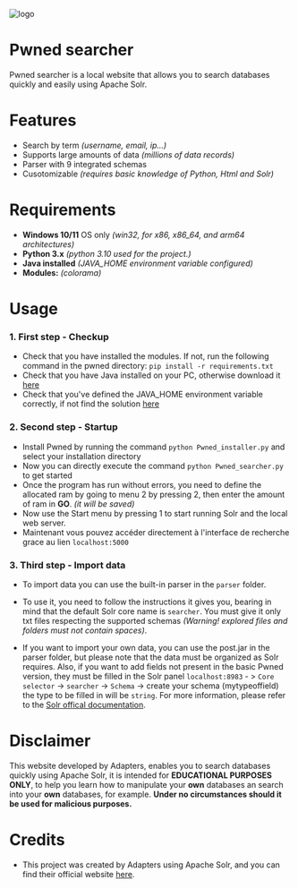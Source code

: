 ![logo](https://i.postimg.cc/HsbffSqw/Screenshot-2024-05-13-213529.png)

# Pwned searcher

Pwned searcher is a local website that allows you to search databases quickly and easily using Apache Solr.

# Features 
- Search by term *(username, email, ip...)*
- Supports large amounts of data *(millions of data records)*
- Parser with 9 integrated schemas
- Cusotomizable *(requires basic knowledge of Python, Html and Solr)*

# Requirements 
- **Windows 10/11** OS only *(win32, for x86, x86_64, and arm64 architectures)*
- **Python 3.x** *(python 3.10 used for the project.)*
- **Java installed** *(JAVA_HOME environment variable configured)*
- **Modules:** *(colorama)*

# Usage 
### 1. First step - Checkup
- Check that you have installed the modules. If not, run the following command in the pwned directory: `pip install -r requirements.txt`
- Check that you have Java installed on your PC, otherwise download it [here](https://www.java.com/download/ie_manual.jsp)
- Check that you've defined the JAVA_HOME environment variable correctly, if not find the solution [here](https://stackoverflow.com/questions/11161248/setting-java-home)

### 2. Second step - Startup
- Install Pwned by running the command `python Pwned_installer.py` and select your installation directory
- Now you can directly execute the command `python Pwned_searcher.py` to get started
- Once the program has run without errors, you need to define the allocated ram by going to menu 2 by pressing 2, then enter the amount of ram in **GO**. *(it will be saved)*
- Now use the Start menu by pressing 1 to start running Solr and the local web server.
- Maintenant vous pouvez accéder directement à l'interface de recherche grace au lien `localhost:5000`

### 3. Third step - Import data
- To import data you can use the built-in parser in the `parser` folder.
- To use it, you need to follow the instructions it gives you, bearing in mind that the default Solr core name is `searcher`. You must give it only txt files respecting the supported schemas *(Warning! explored files and folders must not contain spaces)*.

- If you want to import your own data, you can use the post.jar in the parser folder, but please note that the data must be organized as Solr requires. Also, if you want to add fields not present in the basic Pwned version, they must be filled in the Solr panel `localhost:8983` - > `Core selector` -> `searcher` -> `Schema` -> create your schema (mytypeoffield) the type to be filled in will be `string`. For more information, please refer to the [Solr offical documentation](https://solr.apache.org/guide/8_8/post-tool.html). 

# Disclaimer 
This website developed by Adapters, enables you to search databases quickly using Apache Solr, it is intended for **EDUCATIONAL PURPOSES ONLY**, to help you learn how to manipulate your **own** databases an search into your **own** databases, for example. **Under no circumstances should it be used for malicious purposes.**

# Credits
- This project was created by Adapters using Apache Solr, and you can find their official website [here](https://solr.apache.org/).
